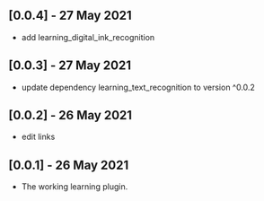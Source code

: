 ## [0.0.4] - 27 May 2021

* add learning_digital_ink_recognition

## [0.0.3] - 27 May 2021

* update dependency learning_text_recognition to version ^0.0.2

## [0.0.2] - 26 May 2021

* edit links

## [0.0.1] - 26 May 2021

* The working learning plugin.
